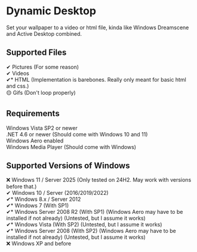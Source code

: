 # Dynamic Desktop
Set your wallpaper to a video or html file, kinda like Windows Dreamscene and Active Desktop combined.
## Supported Files
✔ Pictures (For some reason)  
✔ Videos  
✔* HTML (Implementation is barebones. Really only meant for basic html and css.)  
🟡 Gifs (Don't loop properly)  
## Requirements
Windows Vista SP2 or newer  
.NET 4.6 or newer (Should come with Windows 10 and 11)  
Windows Aero enabled  
Windows Media Player (Should come with Windows)
## Supported Versions of Windows
❌ Windows 11 / Server 2025 (Only tested on 24H2. May work with versions before that.)  
✔ Windows 10 / Server (2016/2019/2022)  
✔* Windows 8.x / Server 2012  
✔* Windows 7 (With SP1)  
✔* Windows Server 2008 R2 (With SP1) (Windows Aero may have to be installed if not already) (Untested, but I assume it works)  
✔* Windows Vista (With SP2) (Untested, but I assume it works)  
✔* Windows Server 2008 (With SP2) (Windows Aero may have to be installed if not already) (Untested, but I assume it works)  
❌ Windows XP and before
